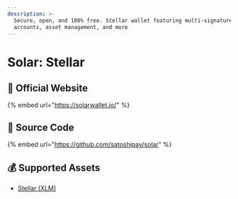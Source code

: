 ```yaml
---
description: >-
  Secure, open, and 100% free. Stellar wallet featuring multi-signature
  accounts, asset management, and more
---
```


# Solar: Stellar

## 🚀 Official Website

{% embed url="https://solarwallet.io/" %}

## 📑 Source Code

{% embed url="https://github.com/satoshipay/solar" %}

## 💰 Supported Assets

* [Stellar \(XLM\)](../../coins/overview-xlm.md)



